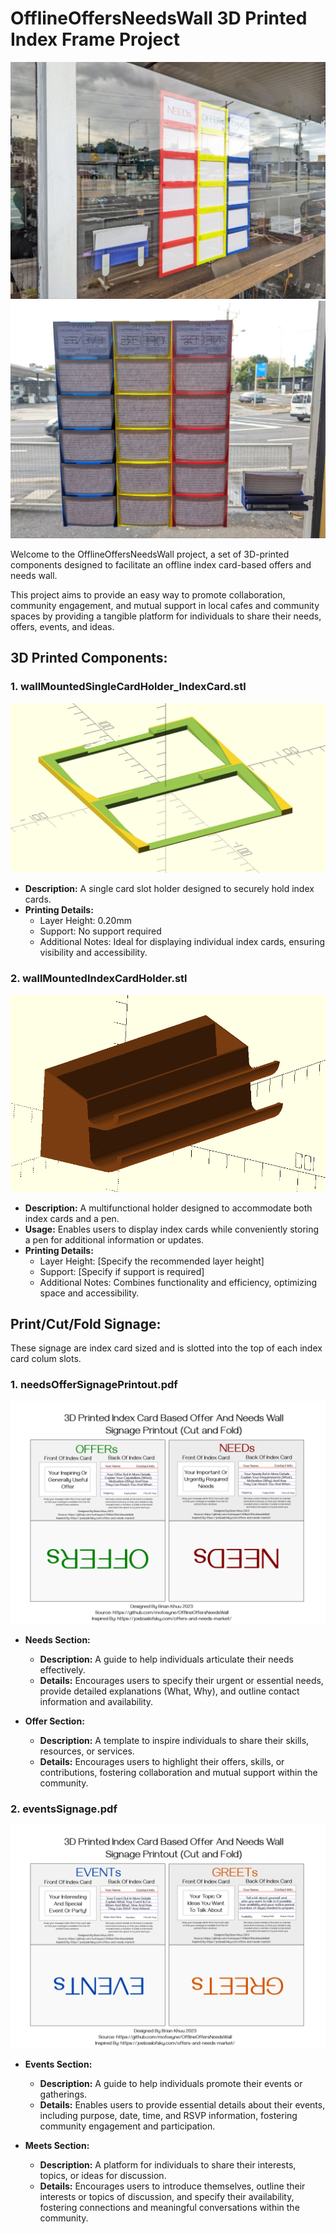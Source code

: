 # OfflineOffersNeedsWall 3D Printed Index Frame Project

![](outsidewall.jpg)
![](insidewall.jpg)

Welcome to the OfflineOffersNeedsWall project, a set of 3D-printed components designed to facilitate an offline index card-based offers and needs wall. 

This project aims to provide an easy way to promote collaboration, community engagement, and mutual support in local cafes and community spaces by providing a tangible platform for individuals to share their needs, offers, events, and ideas.

## 3D Printed Components:

### 1. wallMountedSingleCardHolder_IndexCard.stl

![](singleIndexCardSlotWallHolder.png)

- **Description:** A single card slot holder designed to securely hold index cards.
- **Printing Details:**
    - Layer Height: 0.20mm
    - Support: No support required
    - Additional Notes: Ideal for displaying individual index cards, ensuring visibility and accessibility.

### 2. wallMountedIndexCardHolder.stl

![](indexCardAndPenHolder.png)

- **Description:** A multifunctional holder designed to accommodate both index cards and a pen.
- **Usage:** Enables users to display index cards while conveniently storing a pen for additional information or updates.
- **Printing Details:** 
    - Layer Height: [Specify the recommended layer height]
    - Support: [Specify if support is required]
    - Additional Notes: Combines functionality and efficiency, optimizing space and accessibility.

## Print/Cut/Fold Signage:

These signage are index card sized and is slotted into the top of each index card colum slots.

### 1. needsOfferSignagePrintout.pdf

![](needsOfferSignagePrintout.png)

- **Needs Section:**
    - **Description:** A guide to help individuals articulate their needs effectively.
    - **Details:** Encourages users to specify their urgent or essential needs, provide detailed explanations (What, Why), and outline contact information and availability.

- **Offer Section:**
    - **Description:** A template to inspire individuals to share their skills, resources, or services.
    - **Details:** Encourages users to highlight their offers, skills, or contributions, fostering collaboration and mutual support within the community.

### 2. eventsSignage.pdf

![](eventsSignage.png)

- **Events Section:**
    - **Description:** A guide to help individuals promote their events or gatherings.
    - **Details:** Enables users to provide essential details about their events, including purpose, date, time, and RSVP information, fostering community engagement and participation.

- **Meets Section:**
    - **Description:** A platform for individuals to share their interests, topics, or ideas for discussion.
    - **Details:** Encourages users to introduce themselves, outline their interests or topics of discussion, and specify their availability, fostering connections and meaningful conversations within the community.
